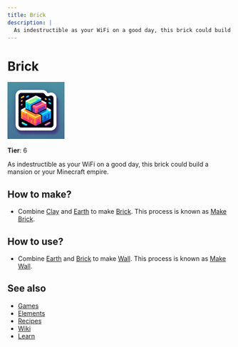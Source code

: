 ```yaml
---
title: Brick
description: |
  As indestructible as your WiFi on a good day, this brick could build a mansion or your Minecraft empire.
---
```

# Brick

![](../images/item.brick.png)

**Tier**: 6

As indestructible as your WiFi on a good day, this brick could build a mansion or your Minecraft empire.

## How to make?

* Combine [Clay](/wiki/elements/clay) and [Earth](/wiki/elements/earth) to make [Brick](/wiki/elements/brick). This process is known as [Make Brick](/wiki/recipes/make-brick).

## How to use?

* Combine [Earth](/wiki/elements/earth) and [Brick](/wiki/elements/brick) to make [Wall](/wiki/elements/wall). This process is known as [Make Wall](/wiki/recipes/make-wall).

## See also

* [Games](/wiki/games)
* [Elements](/wiki/elements)
* [Recipes](/wiki/recipes)
* [Wiki](/wiki/index)
* [Learn](/learn/index)